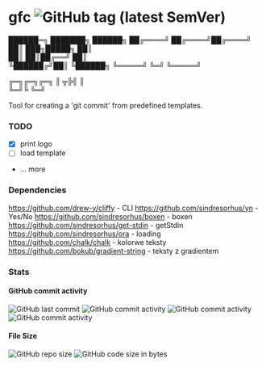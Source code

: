 # gfc ![GitHub tag (latest SemVer)](https://img.shields.io/github/tag/ambus/gfc.svg)

██████═╗ ███████╗ ██████╗
██╔════╝ ██╔════╝██╔════╝
██║  ███╗█████╗  ██║     
██║   ██║██╔══╝  ██║     
╚██████╔╝██║     ╚██████╗
 ╚═════╝ ╚═╝      ╚═════╝ 

 ╔═╗╔═╗╔═╗
 ║ ╦╠╣ ║  
 ╚═╝╚  ╚═╝

Tool for creating a 'git commit' from predefined templates.

### TODO

- [x] print logo
- [ ] load template
- ... more

### Dependencies

https://github.com/drew-y/cliffy - CLI
https://github.com/sindresorhus/yn - Yes/No
https://github.com/sindresorhus/boxen - boxen
https://github.com/sindresorhus/get-stdin - getStdin
https://github.com/sindresorhus/ora - loading
https://github.com/chalk/chalk - kolorwe teksty
https://github.com/bokub/gradient-string - teksty z gradientem

### Stats

#### GitHub commit activity

![GitHub last commit](https://img.shields.io/github/last-commit/ambus/gfc.svg)
![GitHub commit activity](https://img.shields.io/github/commit-activity/y/ambus/gfc.svg)
![GitHub commit activity](https://img.shields.io/github/commit-activity/m/ambus/gfc.svg)
![GitHub commit activity](https://img.shields.io/github/commit-activity/w/ambus/gfc.svg)

#### File Size

![GitHub repo size](https://img.shields.io/github/repo-size/ambus/gfc.svg)
![GitHub code size in bytes](https://img.shields.io/github/languages/code-size/ambus/gfc.svg)
